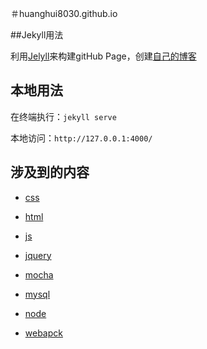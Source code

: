 ＃huanghui8030.github.io

##Jekyll用法

利用[Jelyll](http://jekyll.com.cn/docs/variables/)来构建gitHub Page，创建[自己的博客](http://huanghui8030.github.io/)

## 本地用法

在终端执行：`jekyll serve`

本地访问：`http://127.0.0.1:4000/`



## 涉及到的内容

- [css](http://huanghui8030.github.io/css/)

- [html](http://huanghui8030.github.io/html/)

- [js](http://huanghui8030.github.io/js)

- [jquery](http://huanghui8030.github.io/jquery/)

- [mocha](http://huanghui8030.github.io/mocha/)

- [mysql](http://huanghui8030.github.io/mysql/)

- [node](http://huanghui8030.github.io/node/)

- [webapck](http://huanghui8030.github.io/webapck/)

  ​

  ​



